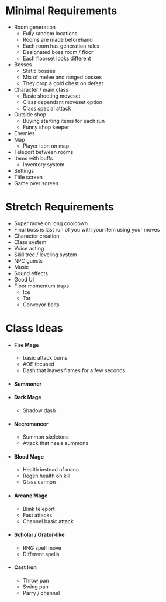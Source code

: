 # Minimal Requirements

- Room generation
    - Fully random locations
    - Rooms are made beforehand
    - Each room has generation rules
    - Designated boss room / floor
    - Each floorset looks different
- Bosses
    - Static bosses
    - Mix of melee and ranged bosses
    - They drop a gold chest on defeat
- Character / main class
    - Basic shooting moveset
    - Class dependant moveset option
    - Class special attack
- Outside shop
    - Buying starting items for each run
    - Funny shop keeper
- Enemies
- Map
    - Player icon on map
- Teleport between rooms
- Items with buffs
    - Inventory system
- Settings
- Title screen
- Game over screen

# Stretch Requirements

- Super move on long cooldown
- Final boss is last run of you with your item using your moves
- Character creation
- Class system
- Voice acting
- Skill tree / leveling system
- NPC guests
- Music
- Sound effects
- Good UI
- Floor momentum traps
    - Ice
    - Tar
    - Conveyor belts

# Class Ideas

- #### Fire Mage
	- basic attack burns
	- AOE focused
	- Dash that leaves flames for a few seconds

- #### Summoner

- #### Dark Mage
	- Shadow dash

- #### Necromancer
	- Summon skeletons
	- Attack that heals summons

- #### Blood Mage
	- Health instead of mana
	- Regen health on kill
	- Glass cannon

- #### Arcane Mage
	- Blink teleport
	- Fast attacks
	- Channel basic attack

- #### Scholar / Orator-like
	- RNG spell move
	- Different spells

- #### Cast Iron
	- Throw pan
	- Swing pan
	- Parry / channel